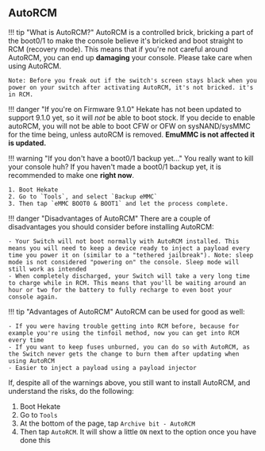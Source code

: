 ## AutoRCM

!!! tip "What is AutoRCM?"
	AutoRCM is a controlled brick, bricking a part of the boot0/1 to make the console believe it's bricked and boot straight to RCM (recovery mode). This means that if you're not careful around AutoRCM, you can end up **damaging** your console. Please take care when using AutoRCM.

	Note: Before you freak out if the switch's screen stays black when you power on your switch after activating AutoRCM, it's not bricked. it's in RCM.

!!! danger "If you're on Firmware 9.1.0"
    Hekate has not been updated to support 9.1.0 yet, so it will *not* be able to boot stock. If you decide to enable autoRCM, you will not be able to boot CFW or OFW on sysNAND/sysMMC for the time being, unless autoRCM is removed. **EmuMMC is not affected it is updated.**

!!! warning "If you don't have a boot0/1 backup yet..."
	You really want to kill your console huh? If you haven't made a boot0/1 backup yet, it is recommended to make one **right now**.

	1. Boot Hekate
	2. Go to `Tools`, and select `Backup eMMC`
	3. Then tap `eMMC BOOT0 & BOOT1` and let the process complete.
   
!!! danger "Disadvantages of AutoRCM" 
	There are a couple of disadvantages you should consider before installing AutoRCM:

	- Your Switch will not boot normally with AutoRCM installed. This means you will need to keep a device ready to inject a payload every time you power it on (similar to a "tethered jailbreak"). Note: sleep mode is not considered "powering on" the console. Sleep mode will still work as intended
	- When completely discharged, your Switch will take a very long time to charge while in RCM. This means that you'll be waiting around an hour or two for the battery to fully recharge to even boot your console again.

!!! tip "Advantages of AutoRCM"
	AutoRCM can be used for good as well:

	- If you were having trouble getting into RCM before, because for example you're using the tinfoil method, now you can get into RCM every time
	- If you want to keep fuses unburned, you can do so with AutoRCM, as the Switch never gets the change to burn them after updating when using AutoRCM
	- Easier to inject a payload using a payload injector

If, despite all of the warnings above, you still want to install AutoRCM, and understand the risks, do the following:

1. Boot Hekate
2. Go to `Tools`
3. At the bottom of the page, tap `Archive bit - AutoRCM`
4. Then tap `AutoRCM`. It will show a little `ON` next to the option once you have done this
